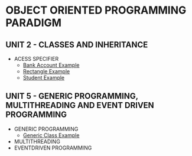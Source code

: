 # OBJECT ORIENTED PROGRAMMING PARADIGM 
## UNIT 2 - CLASSES AND INHERITANCE
- ACESS SPECIFIER
  - [Bank Account Example](Access-Specifiers/BankAccount.java)
  - [Rectangle Example](Access-Specifiers/Rectangle.java)
  - [Student Example](Access-Specifiers/Student.java)
## UNIT 5 - GENERIC PROGRAMMING, MULTITHREADING AND EVENT DRIVEN PROGRAMMING
- GENERIC PROGRAMMING
  - [Generic Class Example](UNIT-5/GenericClass-Example.java)
- MULTITHREADING
- EVENTDRIVEN PROGRAMMING
  

